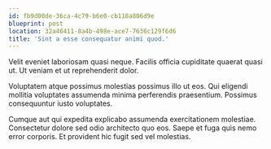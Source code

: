 ```yaml
---
id: fb9d00de-36ca-4c79-b6e0-cb118a806d9e
blueprint: post
location: 32a46411-8a4b-498e-ace7-7636c129f6d6
title: 'Sint a esse consequatur animi quod.'
---
```

Velit eveniet laboriosam quasi neque. Facilis officia cupiditate quaerat quasi ut. Ut veniam et ut reprehenderit dolor.

Voluptatem atque possimus molestias possimus illo ut eos. Qui eligendi mollitia voluptates assumenda minima perferendis praesentium. Possimus consequuntur iusto voluptates.

Cumque aut qui expedita explicabo assumenda exercitationem molestiae. Consectetur dolore sed odio architecto quo eos. Saepe et fuga quis nemo error corporis. Et provident hic fugit sed vel molestias.